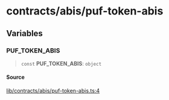 # contracts/abis/puf-token-abis

## Variables

### PUF\_TOKEN\_ABIS

> `const` **PUF\_TOKEN\_ABIS**: `object`

#### Source

[lib/contracts/abis/puf-token-abis.ts:4](https://github.com/PufferFinance/puffer-sdk/blob/5b8e95e55759b0a70f69b5a76cb4e3fcff78f807/lib/contracts/abis/puf-token-abis.ts#L4)
